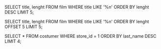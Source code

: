 SELECT title, lenght FROM film
WHERE title LIKE '%n'
ORDER BY lenght DESC
LIMIT 5;

SELECT title, lenght FROM film
WHERE title LIKE '%n'
ORDER BY lenght
OFFSET 5
LIMIT 5;

SELECT * FROM costumer
WHERE store_id = 1
ORDER BY last_name DESC
LIMIT 4;